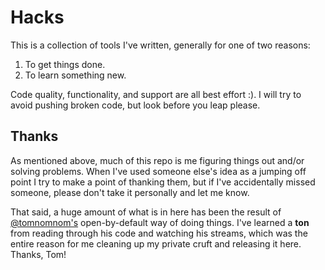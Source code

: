 # Hacks

This is a collection of tools I've written, generally for one of two reasons:

1. To get things done.
2. To learn something new.

Code quality, functionality, and support are all best effort :). I will try to avoid pushing broken code, but look before you leap please.

## Thanks

As mentioned above, much of this repo is me figuring things out and/or solving problems. When I've used someone else's idea as a jumping off point I try to make a point of thanking them, but if I've accidentally missed someone, please don't take it personally and let me know.

That said, a huge amount of what is in here has been the result of [@tomnomnom's](https://github.com/tomnomnom) open-by-default way of doing things. I've learned a **ton** from reading through his code and watching his streams, which was the entire reason for me cleaning up my private cruft and releasing it here. Thanks, Tom!
